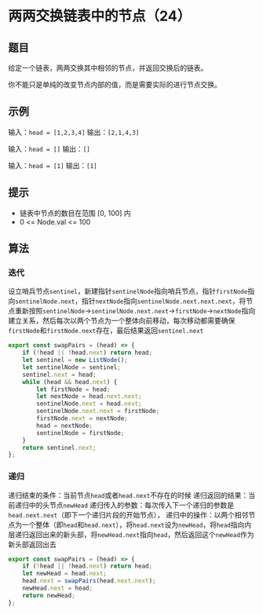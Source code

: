 # 两两交换链表中的节点（24）

## 题目

给定一个链表，两两交换其中相邻的节点，并返回交换后的链表。

你不能只是单纯的改变节点内部的值，而是需要实际的进行节点交换。

## 示例

输入：`head = [1,2,3,4]`
输出：`[2,1,4,3]`

输入：`head = []`
输出：`[]`

输入：`head = [1]`
输出：`[1]`
 

## 提示

- 链表中节点的数目在范围 [0, 100] 内
- 0 <= Node.val <= 100

## 算法

### 迭代

设立哨兵节点`sentinel`，新建指针`sentinelNode`指向哨兵节点，指针`firstNode`指向`sentinelNode.next`，指针`nextNode`指向`sentinelNode.next.next.next`，将节点重新按照`sentinelNode`->`sentinelNode.next.next`->`firstNode`->`nextNode`指向建立关系，然后每次以两个节点为一个整体向前移动，每次移动都需要确保`firstNode`和`firstNode.next`存在，最后结果返回`sentinel.next`

```js
export const swapPairs = (head) => {
	if (!head || !head.next) return head;
	let sentinel = new ListNode();
	let sentinelNode = sentinel;
	sentinel.next = head;
	while (head && head.next) {
		let firstNode = head;
		let nextNode = head.next.next;
		sentinelNode.next = head.next;
		sentinelNode.next.next = firstNode;
		firstNode.next = nextNode;
		head = nextNode;
		sentinelNode = firstNode;
	}
	return sentinel.next;
};
```

### 递归

递归结束的条件：当前节点`head`或者`head.next`不存在的时候
递归返回的结果：当前递归中的头节点`newHead`
递归传入的参数：每次传入下一个递归的参数是`head.next.next`（即下一个递归片段的开始节点），
递归中的操作：以两个相邻节点为一个整体（即`head`和`head.next`），将`head.next`设为`newHead`，将`head`指向内层递归返回出来的新头部，将`newHead.next`指向`head`，然后返回这个`newHead`作为新头部返回出去

```js
export const swapPairs = (head) => {
	if (!head || !head.next) return head;
	let newHead = head.next;
	head.next = swapPairs(head.next.next);
	newHead.next = head;
	return newHead;
};
```